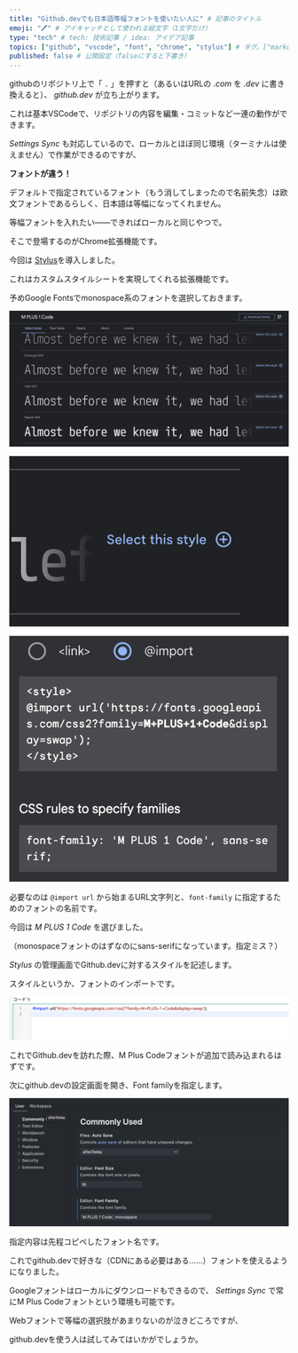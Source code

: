 ```yaml
---
title: "Github.devでも日本語等幅フォントを使いたい人に" # 記事のタイトル
emoji: "🖊️" # アイキャッチとして使われる絵文字（1文字だけ）
type: "tech" # tech: 技術記事 / idea: アイデア記事
topics: ["github", "vscode", "font", "chrome", "stylus"] # タグ。["markdown", "rust", "aws"]のように指定する
published: false # 公開設定（falseにすると下書き）
---
```

githubのリポジトリ上で「 `.` 」を押すと（あるいはURLの _.com_ を _.dev_ に書き換えると）、 _github.dev_ が立ち上がります。

これは基本VSCodeで、リポジトリの内容を編集・コミットなど一連の動作ができます。

_Settings Sync_ も対応しているので、ローカルとほぼ同じ環境（ターミナルは使えません）で作業ができるのですが、

**フォントが違う！**

デフォルトで指定されているフォント（もう消してしまったので名前失念）は欧文フォントであるらしく、日本語は等幅になってくれません。

等幅フォントを入れたい――できればローカルと同じやつで。

そこで登場するのがChrome拡張機能です。

今回は [Stylus](https://chrome.google.com/webstore/detail/stylus/clngdbkpkpeebahjckkjfobafhncgmne?hl=ja)を導入しました。

これはカスタムスタイルシートを実現してくれる拡張機能です。

予めGoogle Fontsでmonospace系のフォントを選択しておきます。

![スクショ1](/images/custom-font-on-github-dev/screen_01.png)

![スクショ2](/images/custom-font-on-github-dev/screen_02.png)

![スクショ3](/images/custom-font-on-github-dev/screen_03.png)

必要なのは `@import url` から始まるURL文字列と、`font-family` に指定するためのフォントの名前です。

今回は _M PLUS 1 Code_ を選びました。

（monospaceフォントのはずなのにsans-serifになっています。指定ミス？）

_Stylus_ の管理画面でGithub.devに対するスタイルを記述します。

スタイルというか、フォントのインポートです。

![スクショ4](/images/custom-font-on-github-dev/screen_04.png)

これでGithub.devを訪れた際、M Plus Codeフォントが追加で読み込まれるはずです。

次にgithub.devの設定画面を開き、Font familyを指定します。

![スクショ5](/images/custom-font-on-github-dev/screen_05.png)

指定内容は先程コピペしたフォント名です。

これでgithub.devで好きな（CDNにある必要はある……）フォントを使えるようになりました。

Googleフォントはローカルにダウンロードもできるので、 _Settings Sync_ で常にM Plus Codeフォントという環境も可能です。

Webフォントで等幅の選択肢があまりないのが泣きどころですが、

github.devを使う人は試してみてはいかがでしょうか。